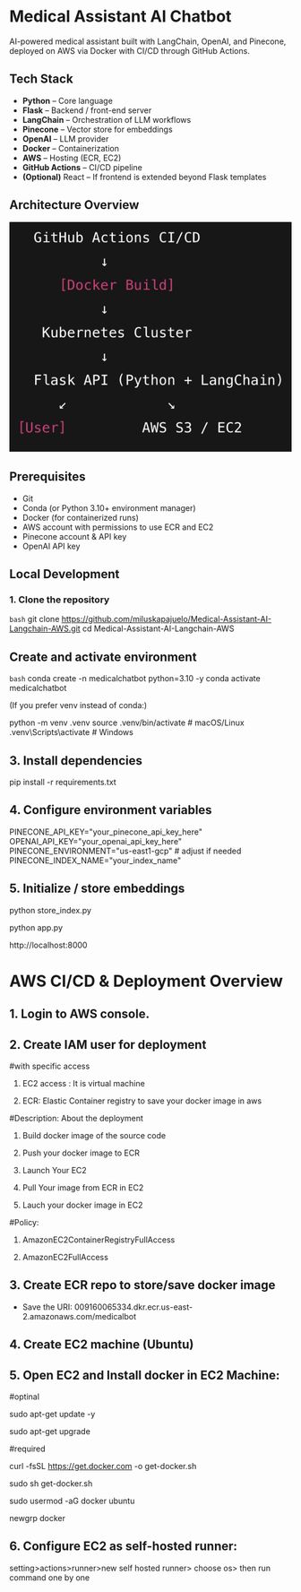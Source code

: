 # Medical Assistant AI Chatbot

AI-powered medical assistant built with LangChain, OpenAI, and Pinecone, deployed on AWS via Docker with CI/CD through GitHub Actions.

## Tech Stack

- **Python** – Core language
- **Flask** – Backend / front-end server
- **LangChain** – Orchestration of LLM workflows
- **Pinecone** – Vector store for embeddings
- **OpenAI** – LLM provider
- **Docker** – Containerization
- **AWS** – Hosting (ECR, EC2)
- **GitHub Actions** – CI/CD pipeline
- **(Optional)** React – If frontend is extended beyond Flask templates


## Architecture Overview

<p align="center">
  <img src="docs/architecture.png" alt="App Architecture" width="600"/>
</p>

## Prerequisites

- Git
- Conda (or Python 3.10+ environment manager)
- Docker (for containerized runs)
- AWS account with permissions to use ECR and EC2
- Pinecone account & API key
- OpenAI API key

## Local Development

### 1. Clone the repository

```bash```
git clone https://github.com/miluskapajuelo/Medical-Assistant-AI-Langchain-AWS.git
cd Medical-Assistant-AI-Langchain-AWS

## Create and activate environment

```bash```
conda create -n medicalchatbot python=3.10 -y
conda activate medicalchatbot

(If you prefer venv instead of conda:)

python -m venv .venv
source .venv/bin/activate  # macOS/Linux
.venv\Scripts\activate     # Windows


## 3. Install dependencies

pip install -r requirements.txt


## 4. Configure environment variables

PINECONE_API_KEY="your_pinecone_api_key_here"
OPENAI_API_KEY="your_openai_api_key_here"
PINECONE_ENVIRONMENT="us-east1-gcp"  # adjust if needed
PINECONE_INDEX_NAME="your_index_name"


## 5. Initialize / store embeddings
python store_index.py

python app.py

http://localhost:8000

# AWS CI/CD & Deployment Overview

## 1. Login to AWS console.

## 2. Create IAM user for deployment

#with specific access

1. EC2 access : It is virtual machine

2. ECR: Elastic Container registry to save your docker image in aws


#Description: About the deployment

1. Build docker image of the source code

2. Push your docker image to ECR

3. Launch Your EC2 

4. Pull Your image from ECR in EC2

5. Lauch your docker image in EC2

#Policy:

1. AmazonEC2ContainerRegistryFullAccess

2. AmazonEC2FullAccess

## 3. Create ECR repo to store/save docker image

- Save the URI: 009160065334.dkr.ecr.us-east-2.amazonaws.com/medicalbot

## 4. Create EC2 machine (Ubuntu)
## 5. Open EC2 and Install docker in EC2 Machine:


#optinal

sudo apt-get update -y

sudo apt-get upgrade

#required

curl -fsSL https://get.docker.com -o get-docker.sh

sudo sh get-docker.sh

sudo usermod -aG docker ubuntu

newgrp docker


## 6. Configure EC2 as self-hosted runner:
setting>actions>runner>new self hosted runner> choose os> then run command one by one

